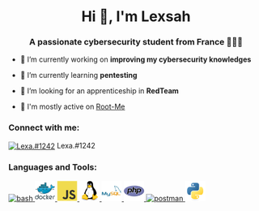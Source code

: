 <h1 align="center">Hi 👋, I'm Lexsah</h1>
<h3 align="center">A passionate cybersecurity student from France 🥖🇫🇷</h3>

<!--
<p align="left"> <img src="https://komarev.com/ghpvc/?username=lexsah&label=Profile%20views&color=0e75b6&style=flat" alt="lexsah" /> </p>
-->

- 🔭 I’m currently working on **improving my cybersecurity knowledges**

- 🌱 I’m currently learning **pentesting**

- 👯 I’m looking for an apprenticeship in **RedTeam**

- 📝 I'm mostly active on [Root-Me](https://www.root-me.org/Lexsah)

<h3 align="left">Connect with me:</h3>
<p align="left">
<a href="https://discord.gg" target="blank"><img align="center" src="https://raw.githubusercontent.com/rahuldkjain/github-profile-readme-generator/master/src/images/icons/Social/discord.svg" alt="Lexa.#1242" height="30" width="40" /></a> Lexa.#1242
</p>

<h3 align="left">Languages and Tools:</h3>
<p align="left"> <a href="https://www.gnu.org/software/bash/" target="_blank" rel="noreferrer"> <img src="https://www.vectorlogo.zone/logos/gnu_bash/gnu_bash-icon.svg" alt="bash" width="40" height="40"/> </a> <a href="https://www.docker.com/" target="_blank" rel="noreferrer"> <img src="https://raw.githubusercontent.com/devicons/devicon/master/icons/docker/docker-original-wordmark.svg" alt="docker" width="40" height="40"/> </a> <a href="https://developer.mozilla.org/en-US/docs/Web/JavaScript" target="_blank" rel="noreferrer"> <img src="https://raw.githubusercontent.com/devicons/devicon/master/icons/javascript/javascript-original.svg" alt="javascript" width="40" height="40"/> </a> <a href="https://www.linux.org/" target="_blank" rel="noreferrer"> <img src="https://raw.githubusercontent.com/devicons/devicon/master/icons/linux/linux-original.svg" alt="linux" width="40" height="40"/> </a> <a href="https://www.mysql.com/" target="_blank" rel="noreferrer"> <img src="https://raw.githubusercontent.com/devicons/devicon/master/icons/mysql/mysql-original-wordmark.svg" alt="mysql" width="40" height="40"/> </a> <a href="https://www.php.net" target="_blank" rel="noreferrer"> <img src="https://raw.githubusercontent.com/devicons/devicon/master/icons/php/php-original.svg" alt="php" width="40" height="40"/> </a> <a href="https://postman.com" target="_blank" rel="noreferrer"> <img src="https://www.vectorlogo.zone/logos/getpostman/getpostman-icon.svg" alt="postman" width="40" height="40"/> </a> <a href="https://www.python.org" target="_blank" rel="noreferrer"> <img src="https://raw.githubusercontent.com/devicons/devicon/master/icons/python/python-original.svg" alt="python" width="40" height="40"/> </a> </p>

<!--
<p>&nbsp;<img align="center" src="https://github-readme-stats.vercel.app/api?username=lexsah&show_icons=true&locale=en" alt="lexsah" /></p>
-->
